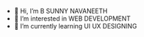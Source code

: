 - 👋 Hi, I’m B SUNNY NAVANEETH 
- 👀 I’m interested in WEB DEVELOPMENT
- 🌱 I’m currently learning UI UX DESIGNING 

<!---
Loverboysunny1435/Loverboysunny1435 is a ✨ special ✨ repository because its `README.md` (this file) appears on your GitHub profile.
You can click the Preview link to take a look at your changes.
--->
